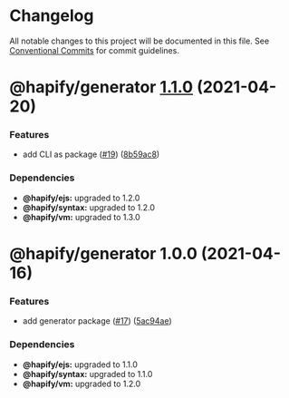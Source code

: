 # Changelog

All notable changes to this project will be documented in this file. See
[Conventional Commits](https://conventionalcommits.org) for commit guidelines.

# @hapify/generator [1.1.0](https://github.com/hapify/hapify/compare/@hapify/generator@1.0.0...@hapify/generator@1.1.0) (2021-04-20)


### Features

* add CLI as package ([#19](https://github.com/hapify/hapify/issues/19)) ([8b59ac8](https://github.com/hapify/hapify/commit/8b59ac8e7d07465d96c6fe165ffff1159b7d7c3a))





### Dependencies

* **@hapify/ejs:** upgraded to 1.2.0
* **@hapify/syntax:** upgraded to 1.2.0
* **@hapify/vm:** upgraded to 1.3.0

# @hapify/generator 1.0.0 (2021-04-16)


### Features

* add generator package ([#17](https://github.com/hapify/hapify/issues/17)) ([5ac94ae](https://github.com/hapify/hapify/commit/5ac94ae190a21bf2b1c416d6f5e9641ac247794b))





### Dependencies

* **@hapify/ejs:** upgraded to 1.1.0
* **@hapify/syntax:** upgraded to 1.1.0
* **@hapify/vm:** upgraded to 1.2.0
